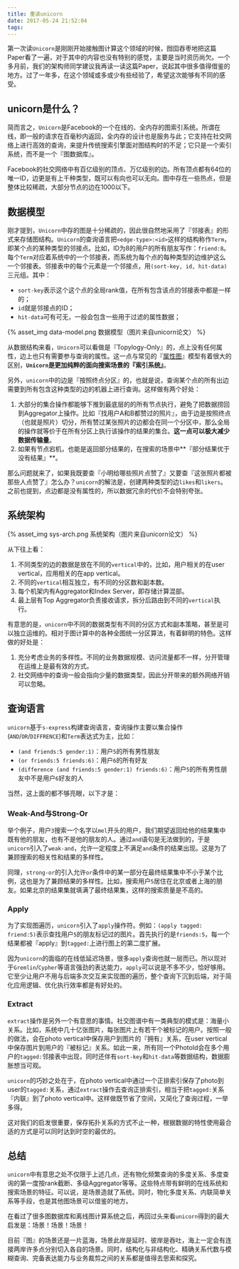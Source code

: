 ```yaml
---
title: 重读unicorn
date: 2017-05-24 21:52:04
tags:
---
```


第一次读`Unicorn`是刚刚开始接触图计算这个领域的时候，囫囵吞枣地把这篇Paper看了一遍，对于其中的内容也没有特别的感觉，主要是当时资历尚欠。一个多月前，我们的架构师同学建议我再读一读这篇Paper，说起其中很多值得借鉴的地方。过了一年多，在这个领域或多或少有些经验了，希望这次能够有不同的感受。

## unicorn是什么？

简而言之，`Unicorn`是Facebook的一个在线的、全内存的图索引系统。所谓在线，即一般的请求在百毫秒内返回，全内存的设计也是服务与此；它支持在社交网络上进行高效的查询，来提升传统搜索引擎面对图结构时的不足；它只是一个索引系统，而不是一个『图数据库』。

Facebook的社交网络中有百亿级别的顶点、万亿级别的边。所有顶点都有64位的唯一ID，边更是有上千种类型，既可以有向也可以无向。图中存在一些热点，但是整体比较稀疏，大部分节点的边在1000以下。

## 数据模型

刚才提到，`Unicorn`中存的图是十分稀疏的，因此很自然地采用了『邻接表』的形式来存储图结构。`Unicorn`的查询语言把`<edge-type>:<id>`这样的结构称作`Term`，即某个点的某种类型的邻接点。比如，ID为8的用户的所有朋友写作：`friend:8`。每个`Term`对应着系统中的一个邻接表，而系统为每个点的每种类型的边维护这么一个邻接表。邻接表中的每个元素是一个邻接点，用`(sort-key, id, hit-data)`三元组。其中：

- `sort-key`表示这个这个点的全局rank值，在所有包含该点的邻接表中都是一样的；
- `id`就是邻接点的ID；
- `hit-data`可有可无，一般会包含一些用于过滤的属性数据；




{% asset_img data-model.png 数据模型（图片来自unicorn论文） %}




从数据结构来看，`Unicorn`可以看做是『Topylogy-Only』的，点上没有任何属性，边上也只有需要参与查询的属性。这一点与常见的『[属性图](https://github.com/tinkerpop/blueprints/wiki/Property-Graph-Model)』模型有着很大的区别，**`Unicorn`是更加纯粹的面向搜索场景的『索引系统』**。

另外，`unicorn`中的边是『按照终点分区』的，也就是说，查询某个点的所有出边需要到所有包含这种类型的边的机器上进行查询。这样做有两个好处：

1. 大部分的集合操作都能够下推到最底层的的所有节点执行，避免了把数据捞回到Aggregator上操作。比如『找用户A和B都赞过的照片』，由于边是按照终点（也就是照片）切分，所有赞过某张照片的边都会在同一个分区中，那么全局的操作就等价于在所有分区上执行该操作的结果的集合。**这一点可以极大减少数据传输量**。
2. 如果有节点宕机，也能是返回部分结果的，在搜索的场景中**『部分结果优于没有结果』**。

那么问题就来了，如果我既要查『小明给哪些照片点赞了』又要查『这张照片都被那些人点赞了』怎么办？`unicorn`的解法是，创建两种类型的边`likes`和`likers`。之前也提到，点边都是没有属性的，所以数据冗余的代价不会特别夸张。

## 系统架构

{% asset_img sys-arch.png 系统架构（图片来自unicorn论文） %}

从下往上看：

1. 不同类型的边的数据是放在不同的`vertical`中的，比如，用户相关的在user vertical，应用相关的在app vertical。
2. 不同的`vertical`相互独立，有不同的分区数和副本数。
3. 每个机架内有Aggregator和Index Server，即存储计算混部。
4. 最上层有Top Aggregator负责接收请求，拆分后路由到不同的`vertical`执行。

有意思的是，`unicorn`中不同的数据类型有不同的分区方式和副本策略，甚至是可以独立运维的。相对于图计算中的各种全图统一分区算法，有着鲜明的特色。这样做的好处是：

1. 充分考虑业务的多样性。不同的业务数据规模、访问流量都不一样，分开管理在运维上是最有效的方式。
2. 社交网络中的查询一般会指向少量的数据类型，因此分开带来的额外网络开销可以忽略。

## 查询语言

`unicorn`基于`s-express`构建查询语言，查询操作主要以集合操作(`AND`/`OR`/`DIFFRENCE`)和`Term`表达式为主，比如：

- `(and friends:5 gender:1)`：用户`5`的所有男性朋友
- `(or friends:5 friends:6)`：用户`6`的所有好友
- `(difference (and friends:5 gender:1) friends:6)`：用户`5`的所有男性朋友中不是用户`6`好友的人

当然，这上面的都不够亮眼，以下才是：

### Weak-And与Strong-Or
举个例子，用户`3`搜索一个名字以`mel`开头的用户，我们期望返回给他的结果集中既有他的朋友，也有不是他的朋友的人。通过`and`语句是无法做到的，于是`unicorn`引入了`weak-and`，允许一定程度上不满足`and`条件的结果出现。这是为了兼顾搜索的相关性和结果的多样性。

同理，`strong-or`的引入允许`or`条件中的某一部分在最终结果集中不小于某个比例，这也是为了兼顾结果的多样性。比如，搜索用户`5`居住在北京或者上海的朋友。如果北京的结果集就填满了最终结果集，这样的搜索质量是不高的。

### Apply

为了实现图遍历，`unicorn`引入了`apply`操作符。例如：`(apply tagged: friend:5)`表示查找用户`5`的朋友标记过的图片。首先执行的是`friends:5`，每一个结果都被『apply』到`tagged:`上进行图上的第二度扩展。

因为`unicorn`的面临的在线低延迟场景，很多`apply`查询也就一层而已。所以现对于`Gremlin`/`Cypher`等语言强劲的表达能力，`apply`可以说是不多不少，恰好够用。它至少让用户不用与后端多次交互来实现图的遍历，整个查询下沉到后端，对于简化应用逻辑、优化执行效率都是有好处的。

### Extract

`extract`操作是另外一个有意思的事情。社交图谱中有一类典型的模式是：海量小关系。比如，系统中几十亿张图片，每张图片上有若干个被标记的用户。按照一般的做法，会在photo vertical中保存用户到图片的『拥有』关系，在user vertical中保存图片到用户的『被标记』关系。如此一来，所有同一个PhotoId会在多个用户的`tagged:`邻接表中出现，同时还伴有`sort-key`和`hit-data`等数据结构，数据膨胀想当可观。

`unicorn`的巧妙之处在于，在photo vertical中通过一个正排索引保存了photo到user的`tagged:`关系，通过`extract`操作去查询正排索引，相当于把`tagged:`关系『内联』到了photo vertical中。这样做既节省了空间，又简化了查询过程，一举多得。

这对我们的启发很重要，保存拓扑关系的方式不止一种，根据数据的特性使用最合适的方式是可以同时达到时空的最优的。

## 总结

`unicorn`中有意思之处不仅限于上述几点，还有物化频繁查询的多度关系、多度查询的第一度按rank截断、多级Aggregator等等。这些特点带有鲜明的在线系统和搜索场景的特征。可以说，是场景造就了系统。同时，物化多度关系、内联简单关系等手段，也是其他图场景可以借鉴的地方。

在看过了很多图数据库和离线图计算系统之后，再回过头来看`unicorn`得到的最大启发是：场景！场景！场景！

目前『图』的场景还是一片蓝海，场景此岸是延时、彼岸是吞吐，海上一定会有连接两岸许多点分别切入各自的场景。同时，结构化与非结构化、精确关系代数与模糊查询、完备表达能力与业务裁剪之间的关系都是值得去思索和探究。
